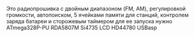 Это радиопрошивка с двойным диапазоном (FM, AM), регулировкой громкости, автопоиском, 5 ячейками памяти для станций, контролем заряда батареи и сторожевым таймером
для ее запуска нужно
ATmega328P-PU
RDA5807M
Si4735
LCD HD44780
USBasp
